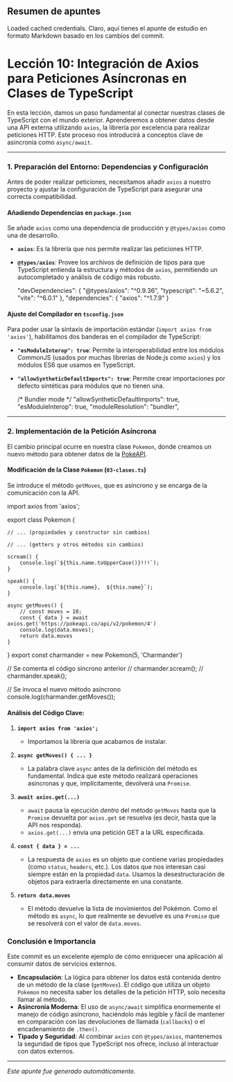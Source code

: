 ## Resumen de apuntes
Loaded cached credentials.
Claro, aquí tienes el apunte de estudio en formato Markdown basado en los cambios del commit.

# Lección 10: Integración de Axios para Peticiones Asíncronas en Clases de TypeScript

En esta lección, damos un paso fundamental al conectar nuestras clases de TypeScript con el mundo exterior. Aprenderemos a obtener datos desde una API externa utilizando `axios`, la librería por excelencia para realizar peticiones HTTP. Este proceso nos introducirá a conceptos clave de asincronía como `async/await`.

---

### 1. Preparación del Entorno: Dependencias y Configuración

Antes de poder realizar peticiones, necesitamos añadir `axios` a nuestro proyecto y ajustar la configuración de TypeScript para asegurar una correcta compatibilidad.

#### **Añadiendo Dependencias en `package.json`**

Se añade `axios` como una dependencia de producción y `@types/axios` como una de desarrollo.

*   **`axios`**: Es la librería que nos permite realizar las peticiones HTTP.
*   **`@types/axios`**: Provee los archivos de definición de tipos para que TypeScript entienda la estructura y métodos de `axios`, permitiendo un autocompletado y análisis de código más robusto.

	"devDependencies": {
		"@types/axios": "^0.9.36",
		"typescript": "~5.6.2",
		"vite": "^6.0.1"
	},
	"dependencies": {
		"axios": "^1.7.9"
	}

#### **Ajuste del Compilador en `tsconfig.json`**

Para poder usar la sintaxis de importación estándar (`import axios from 'axios'`), habilitamos dos banderas en el compilador de TypeScript:

*   **`"esModuleInterop": true`**: Permite la interoperabilidad entre los módulos CommonJS (usados por muchas librerías de Node.js como `axios`) y los módulos ES6 que usamos en TypeScript.
*   **`"allowSyntheticDefaultImports": true`**: Permite crear importaciones por defecto sintéticas para módulos que no tienen una.

	/* Bundler mode */
	"allowSyntheticDefaultImports": true,
	"esModuleInterop": true,
	"moduleResolution": "bundler",

---

### 2. Implementación de la Petición Asíncrona

El cambio principal ocurre en nuestra clase `Pokemon`, donde creamos un nuevo método para obtener datos de la [PokéAPI](https://pokeapi.co/).

#### **Modificación de la Clase `Pokemon` (`03-clases.ts`)**

Se introduce el método `getMoves`, que es asíncrono y se encarga de la comunicación con la API.

import axios from 'axios';

export class Pokemon {

	// ... (propiedades y constructor sin cambios)

	// ... (getters y otros métodos sin cambios)

	scream() {
		console.log(`${this.name.toUpperCase()}!!!`);
	}

	speak() {
		console.log(`${this.name},  ${this.name}`);
	}

	async getMoves() {
		// const moves = 10;
		const { data } = await axios.get('https://pokeapi.co/api/v2/pokemon/4')
		console.log(data.moves);
		return data.moves
	}

}
export const charmander = new Pokemon(5, 'Charmander')

// Se comenta el código síncrono anterior
// charmander.scream();
// charmander.speak();

// Se invoca el nuevo método asíncrono
console.log(charmander.getMoves());


#### **Análisis del Código Clave:**

1.  **`import axios from 'axios';`**
    *   Importamos la librería que acabamos de instalar.

2.  **`async getMoves() { ... }`**
    *   La palabra clave `async` antes de la definición del método es fundamental. Indica que este método realizará operaciones asíncronas y que, implícitamente, devolverá una `Promise`.

3.  **`await axios.get(...)`**
    *   `await` pausa la ejecución *dentro* del método `getMoves` hasta que la `Promise` devuelta por `axios.get` se resuelva (es decir, hasta que la API nos responda).
    *   `axios.get(...)` envía una petición GET a la URL especificada.

4.  **`const { data } = ...`**
    *   La respuesta de `axios` es un objeto que contiene varias propiedades (como `status`, `headers`, etc.). Los datos que nos interesan casi siempre están en la propiedad `data`. Usamos la desestructuración de objetos para extraerla directamente en una constante.

5.  **`return data.moves`**
    *   El método devuelve la lista de movimientos del Pokémon. Como el método es `async`, lo que realmente se devuelve es una `Promise` que se resolverá con el valor de `data.moves`.

### Conclusión e Importancia

Este commit es un excelente ejemplo de cómo enriquecer una aplicación al consumir datos de servicios externos.

*   **Encapsulación**: La lógica para obtener los datos está contenida dentro de un método de la clase (`getMoves`). El código que utiliza un objeto `Pokemon` no necesita saber los detalles de la petición HTTP, solo necesita llamar al método.
*   **Asincronía Moderna**: El uso de `async/await` simplifica enormemente el manejo de código asíncrono, haciéndolo más legible y fácil de mantener en comparación con las devoluciones de llamada (`callbacks`) o el encadenamiento de `.then()`.
*   **Tipado y Seguridad**: Al combinar `axios` con `@types/axios`, mantenemos la seguridad de tipos que TypeScript nos ofrece, incluso al interactuar con datos externos.

---
*Este apunte fue generado automáticamente.*
